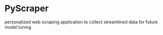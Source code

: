 # PyScraper
personalized web scraping application to collect streamlined data for future model tuning
